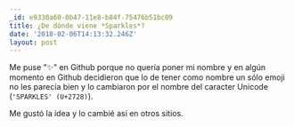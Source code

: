 ```yaml
---
_id: e9330a60-0b47-11e8-b84f-75476b51bc09
title: ¿De dónde viene *Sparkles*?
date: '2018-02-06T14:13:32.246Z'
layout: post
---
```


Me puse ":sparkles:" en Github porque no quería poner mi nombre y en algún momento en Github decidieron que lo de tener como nombre un sólo emoji no les parecía bien y lo cambiaron por el nombre del caracter Unicode (`'SPARKLES' (U+2728)`).

Me gustó la idea y lo cambié así en otros sitios.
